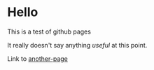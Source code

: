 # Hello

This is a test of github pages

It really doesn't say anything *useful* at this point.

Link to [another-page]

[another-page]: ./another-page.md
